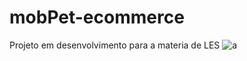 # mobPet-ecommerce
Projeto em desenvolvimento para a materia de LES
![a](https://user-images.githubusercontent.com/40373628/133913311-72591d39-3b13-40de-bf07-869e9af744ca.png)
